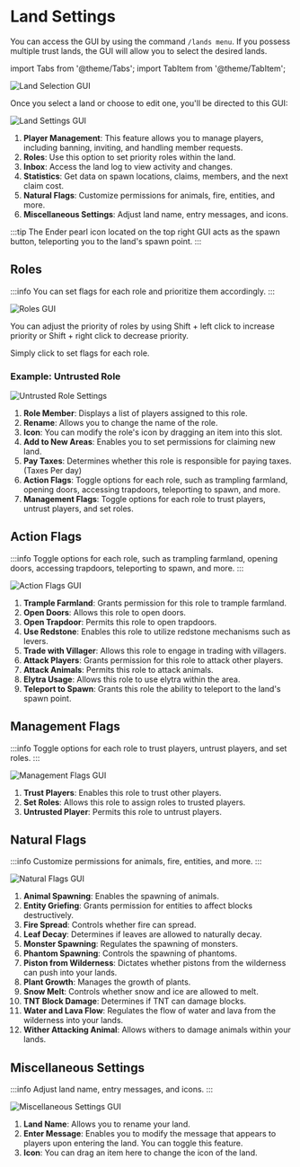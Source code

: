 ﻿# Land Settings

You can access the GUI by using the command `/lands menu`. If you possess multiple trust lands, the GUI will allow you to select the desired lands.

import Tabs from '@theme/Tabs';
import TabItem from '@theme/TabItem';

![Land Selection GUI](https://prod-files-secure.s3.us-west-2.amazonaws.com/71138f3d-d8e3-416d-bd4d-97420409f3cb/9ef5d4e8-a63c-459f-a484-a9c231cc5f18/Untitled.png)

Once you select a land or choose to edit one, you'll be directed to this GUI:

![Land Settings GUI](https://prod-files-secure.s3.us-west-2.amazonaws.com/71138f3d-d8e3-416d-bd4d-97420409f3cb/0bbe50a0-b781-4484-9e20-8d2bba220140/Untitled.png)

1. **Player Management**: This feature allows you to manage players, including banning, inviting, and handling member requests.
2. **Roles**: Use this option to set priority roles within the land.
3. **Inbox**: Access the land log to view activity and changes.
4. **Statistics**: Get data on spawn locations, claims, members, and the next claim cost.
5. **Natural Flags**: Customize permissions for animals, fire, entities, and more.
6. **Miscellaneous Settings**: Adjust land name, entry messages, and icons.

:::tip
The Ender pearl icon located on the top right GUI acts as the spawn button, teleporting you to the land's spawn point.
:::

<Tabs>
  <TabItem value="roles" label="Roles" default>

## Roles

:::info
You can set flags for each role and prioritize them accordingly.
:::

![Roles GUI](https://prod-files-secure.s3.us-west-2.amazonaws.com/71138f3d-d8e3-416d-bd4d-97420409f3cb/671d276a-3685-4d3d-b3e0-eef64621df10/Untitled.png)

You can adjust the priority of roles by using Shift + left click to increase priority or Shift + right click to decrease priority.

Simply click to set flags for each role.

### Example: Untrusted Role

![Untrusted Role Settings](https://prod-files-secure.s3.us-west-2.amazonaws.com/71138f3d-d8e3-416d-bd4d-97420409f3cb/dd7d1806-160a-4d60-84ed-8cd916911f0b/Untitled.png)

1. **Role Member**: Displays a list of players assigned to this role.
2. **Rename**: Allows you to change the name of the role.
3. **Icon**: You can modify the role's icon by dragging an item into this slot.
4. **Add to New Areas**: Enables you to set permissions for claiming new land.
5. **Pay Taxes**: Determines whether this role is responsible for paying taxes. (Taxes Per day)
6. **Action Flags**: Toggle options for each role, such as trampling farmland, opening doors, accessing trapdoors, teleporting to spawn, and more.
7. **Management Flags**: Toggle options for each role to trust players, untrust players, and set roles.

  </TabItem>
  <TabItem value="action-flags" label="Action Flags">

## Action Flags

:::info
Toggle options for each role, such as trampling farmland, opening doors, accessing trapdoors, teleporting to spawn, and more.
:::

![Action Flags GUI](https://prod-files-secure.s3.us-west-2.amazonaws.com/71138f3d-d8e3-416d-bd4d-97420409f3cb/ec206eb3-1bbf-4154-a273-d7253c070103/Untitle1d.png)

1. **Trample Farmland**: Grants permission for this role to trample farmland.
2. **Open Doors**: Allows this role to open doors.
3. **Open Trapdoor**: Permits this role to open trapdoors.
4. **Use Redstone**: Enables this role to utilize redstone mechanisms such as levers.
5. **Trade with Villager**: Allows this role to engage in trading with villagers.
6. **Attack Players**: Grants permission for this role to attack other players.
7. **Attack Animals**: Permits this role to attack animals.
8. **Elytra Usage**: Allows this role to use elytra within the area.
9. **Teleport to Spawn**: Grants this role the ability to teleport to the land's spawn point.

  </TabItem>
  <TabItem value="management-flags" label="Management Flags">

## Management Flags

:::info
Toggle options for each role to trust players, untrust players, and set roles.
:::

![Management Flags GUI](https://prod-files-secure.s3.us-west-2.amazonaws.com/71138f3d-d8e3-416d-bd4d-97420409f3cb/a9a6f2de-6679-4165-8432-6a0f1b62760a/Screenshot_2024-03-14_163803.png)

1. **Trust Players**: Enables this role to trust other players.
2. **Set Roles**: Allows this role to assign roles to trusted players.
3. **Untrusted Player**: Permits this role to untrust players.

  </TabItem>
  <TabItem value="natural-flags" label="Natural Flags">

## Natural Flags

:::info
Customize permissions for animals, fire, entities, and more.
:::

![Natural Flags GUI](https://prod-files-secure.s3.us-west-2.amazonaws.com/71138f3d-d8e3-416d-bd4d-97420409f3cb/d604ac9e-c716-40f8-9f79-676ba29e904d/Screenshot_2024-03-14_152526.png)

1. **Animal Spawning**: Enables the spawning of animals.
2. **Entity Griefing**: Grants permission for entities to affect blocks destructively.
3. **Fire Spread**: Controls whether fire can spread.
4. **Leaf Decay**: Determines if leaves are allowed to naturally decay.
5. **Monster Spawning**: Regulates the spawning of monsters.
6. **Phantom Spawning**: Controls the spawning of phantoms.
7. **Piston from Wilderness**: Dictates whether pistons from the wilderness can push into your lands.
8. **Plant Growth**: Manages the growth of plants.
9. **Snow Melt**: Controls whether snow and ice are allowed to melt.
10. **TNT Block Damage**: Determines if TNT can damage blocks.
11. **Water and Lava Flow**: Regulates the flow of water and lava from the wilderness into your lands.
12. **Wither Attacking Animal**: Allows withers to damage animals within your lands.

  </TabItem>
  <TabItem value="misc-settings" label="Miscellaneous Settings">

## Miscellaneous Settings

:::info
Adjust land name, entry messages, and icons.
:::

![Miscellaneous Settings GUI](https://prod-files-secure.s3.us-west-2.amazonaws.com/71138f3d-d8e3-416d-bd4d-97420409f3cb/849cdfa0-bbc1-4e51-b1d6-4bb78b0a1e25/Screenshot_2024-03-14_160537.png)

1. **Land Name**: Allows you to rename your land.
2. **Enter Message**: Enables you to modify the message that appears to players upon entering the land. You can toggle this feature.
3. **Icon**: You can drag an item here to change the icon of the land.

  </TabItem>
</Tabs>
